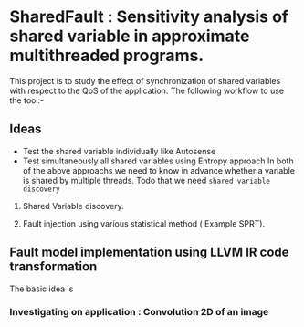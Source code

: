 # SharedFault : Sensitivity analysis of shared variable in approximate multithreaded programs.

This project is to study the effect of synchronization of shared variables with respect to the QoS of the application. The following
workflow to use the tool:-

## Ideas
 - Test the shared variable individually like Autosense
 - Test simultaneously all shared variables using Entropy approach
In both of the above approachs we need to know in advance whether a variable is shared by multiple threads. Todo that we need 
`shared variable discovery`

1. Shared Variable discovery. 
    

2. Fault injection using various statistical method ( Example SPRT).


## Fault model implementation using LLVM IR code transformation

The basic idea is 

### Investigating on application : Convolution 2D of an image






